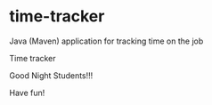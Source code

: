 # time-tracker
Java (Maven) application for tracking time on the job

Time tracker

Good Night Students!!!

Have fun!

